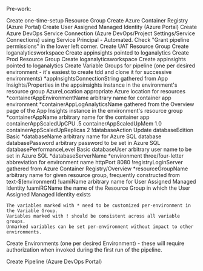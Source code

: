 Pre-work:

Create one-time-setup Resource Group
    Create Azure Container Registry (Azure Portal)
    Create User Assigned Managed Identity (Azure Portal)
Create Azure DevOps Service Connection (Azure DevOps/Project Settings/Service Connections) using Service Principal - Automated. Check "Grant pipeline permissions" in the lower left corner.
Create UAT Resource Group
    Create loganalyticsworkspace
    Create appinsights pointed to loganalytics
Create Prod Resource Group
    Create loganalyticsworkspace
    Create appinsights pointed to loganalytics
Create Variable Groups for pipeline (one per desired environment - it's easiest to create tdd and clone it for successive environments)
    *appInsightsConnectionString         gathered from App Insights/Properties in the appsinsights instance in the environment's resource group
    AzureLocation                       appropriate Azure location for resources
    *containerAppEnvironmentName        arbitrary name for container app environment
    *containerAppLogAnalyticsName       gathered from the Overview page of the App Insights instance in the environment's resource group
    *containerAppName                   arbitrary name for the container app
    containerAppScaledUpCPU             .5
    containerAppScaledUpMem             1.0
    containerAppScaledUpReplicas        2
    !databaseAction                      Update
    databaseEdition                     Basic
    *databaseName                       arbitrary name for Azure SQL database
    databasePassword                    arbitrary password to be set in Azure SQL 
    databasePerformanceLevel            Basic
    databaseUser                        arbitrary user name to be set in Azure SQL 
    *databaseServerName
    *environment                        three/four-letter abbreviation for environment name
    httpPort                            8080
    !registryLoginServer                 gathered from Azure Container Registry/Overview
    *resourceGroupName                   arbitrary name for given resource group, frequently constructed from text-$(environment)
    !uamiName                            arbitrary name for User Assigned Managed Identity
    !uamiRGName                          the name of the Resource Group in which the User Assigned Managed Identity exists

    The variables marked with * need to be customized per-environment in the Variable Group.
    Variables marked with ! should be consistent across all variable groups.
    Unmarked variables can be set per-environment without impact to other environments.

Create Environments (one per desired Environment) - these will require authorization when invoked during the first run of the pipeline.

Create Pipeline (Azure DevOps Portal)



